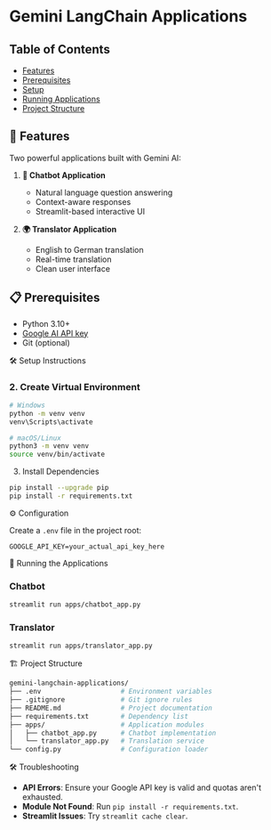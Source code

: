 # Gemini LangChain Applications


## Table of Contents
- [Features](#-features)
- [Prerequisites](#-prerequisites)
- [Setup](#-setup-instructions)
- [Running Applications](#-running-the-applications)
- [Project Structure](#-project-structure)


## 🌟 Features
Two powerful applications built with Gemini AI:

1. **🤖 Chatbot Application**
   - Natural language question answering
   - Context-aware responses
   - Streamlit-based interactive UI

2. **🌍 Translator Application**
   - English to German translation
   - Real-time translation
   - Clean user interface

## 📋 Prerequisites
- Python 3.10+
- [Google AI API key](https://aistudio.google.com/apikey)
- Git (optional)

🛠️ Setup Instructions

### 2. Create Virtual Environment

```bash
# Windows
python -m venv venv
venv\Scripts\activate

# macOS/Linux
python3 -m venv venv
source venv/bin/activate
```

3. Install Dependencies

```bash
pip install --upgrade pip
pip install -r requirements.txt
```

⚙️ Configuration

Create a `.env` file in the project root:

```env
GOOGLE_API_KEY=your_actual_api_key_here
```

🚀 Running the Applications

### Chatbot

```bash
streamlit run apps/chatbot_app.py
```

### Translator

```bash
streamlit run apps/translator_app.py
```

🏗️ Project Structure

```bash
gemini-langchain-applications/
├── .env                    # Environment variables
├── .gitignore              # Git ignore rules
├── README.md               # Project documentation
├── requirements.txt        # Dependency list
├── apps/                   # Application modules
│   ├── chatbot_app.py      # Chatbot implementation
│   └── translator_app.py   # Translation service
└── config.py               # Configuration loader
```

🛠 Troubleshooting

- **API Errors**: Ensure your Google API key is valid and quotas aren't exhausted.
- **Module Not Found**: Run `pip install -r requirements.txt`.
- **Streamlit Issues**: Try `streamlit cache clear`.


